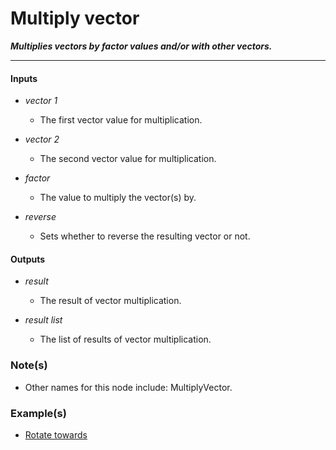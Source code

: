 # Multiply vector

**_Multiplies vectors by factor values and/or with other vectors._**

---


#### Inputs

* _vector 1_

  * The first vector value for multiplication.

* _vector 2_

  * The second vector value for multiplication.

* _factor_

  * The value to multiply the vector(s) by.

* _reverse_

  * Sets whether to reverse the resulting vector or not.


#### Outputs

* _result_

  * The result of vector multiplication.

* _result list_

  * The list of results of vector multiplication.


### Note(s)

* Other names for this node include: MultiplyVector.


### Example(s)

* <a href="https://creator.trimble.com/graph?assetURI=whp:7b98956b-528e-4a7e-aef1-835cc72cdd2a&version=latest" target="_blank">Rotate towards</a>
